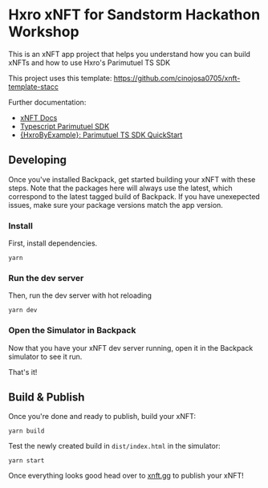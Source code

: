 # Hxro xNFT for Sandstorm Hackathon Workshop

This is an xNFT app project that helps you understand how you can build xNFTs and how to use Hxro's Parimutuel TS SDK

This project uses this template: https://github.com/cinojosa0705/xnft-template-stacc

Further documentation: 

  * [xNFT Docs](https://docs.xnfts.dev/getting-started/getting-started)
  * [Typescript Parimutuel SDK](https://www.npmjs.com/package/@hxronetwork/parimutuelsdk)
  * [{HxroByExample}: Parimutuel TS SDK QuickStart](https://wiry-node-147.notion.site/Typescript-SDK-QuickStart-090b58f314b04f7ea6b88a1714450b9a)

## Developing

Once you've installed Backpack, get started building your xNFT with these steps. Note that the packages here will always use the latest, which correspond to the latest tagged build of Backpack. If you have unexepected issues, make sure your package versions match the app version.

### Install

First, install dependencies.

```
yarn
```

### Run the dev server

Then, run the dev server with hot reloading

```
yarn dev
```

### Open the Simulator in Backpack

Now that you have your xNFT dev server running, open it in the Backpack simulator to see it run.

That's it!


## Build & Publish

Once you're done and ready to publish, build your xNFT:

```
yarn build
```

Test the newly created build in `dist/index.html` in the simulator:

```
yarn start
```

Once everything looks good head over to [xnft.gg](https://www.xnft.gg) to publish your xNFT!
